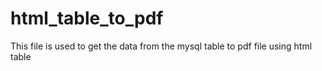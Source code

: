 html_table_to_pdf
=================

This file is used to get the data from the mysql table to pdf file using html table
